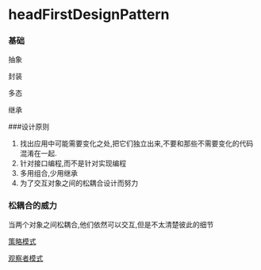 # headFirstDesignPattern



### 基础

抽象

封装

多态

继承

###设计原则

1. 找出应用中可能需要变化之处,把它们独立出来,不要和那些不需要变化的代码混淆在一起.
2. 针对接口编程,而不是针对实现编程
3. 多用组合,少用继承
4.  为了交互对象之间的松耦合设计而努力



### 松耦合的威力

当两个对象之间松耦合,他们依然可以交互,但是不太清楚彼此的细节



[策略模式](./designpattern/策略模式)

[观察者模式](./designpattern/观察者模式)

